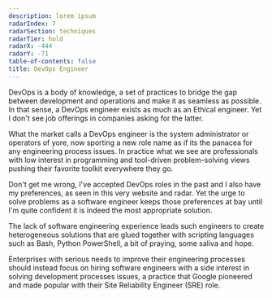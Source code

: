 ```yaml
---
description: lorem ipsum
radarIndex: 7
radarSection: techniques
radarTier: hold
radarX: -444
radarY: -71
table-of-contents: false
title: DevOps Engineer
---
```


DevOps is a body of knowledge, a set of practices to bridge the gap between
development and operations and make it as seamless as possible. In that sense,
a DevOps engineer exists as much as an Ethical engineer. Yet I don't see job
offerings in companies asking for the latter.

What the market calls a DevOps engineer is the system administrator or operators
of yore, now sporting a new role name as if its the panacea for any engineering
process issues. In practice what we see are professionals with low interest in
programming and tool-driven problem-solving views pushing their favorite
toolkit everywhere they go.

Don't get me wrong, I've accepted DevOps roles in the past and I also have my
preferences, as seen in this very website and radar. Yet the urge to solve
problems as a software engineer keeps those preferences at bay until I'm quite
confident it is indeed the most appropriate solution.

The lack of software engineering experience leads such engineers to create
heterogeneous solutions that are glued together with scripting languages such
as Bash, Python PowerShell, a bit of praying, some saliva and hope.

Enterprises with serious needs to improve their engineering processes should
instead focus on hiring software engineers with a side interest in solving
development processes issues, a practice that Google pioneered and made popular
with their Site Reliability Engineer (SRE) role.
